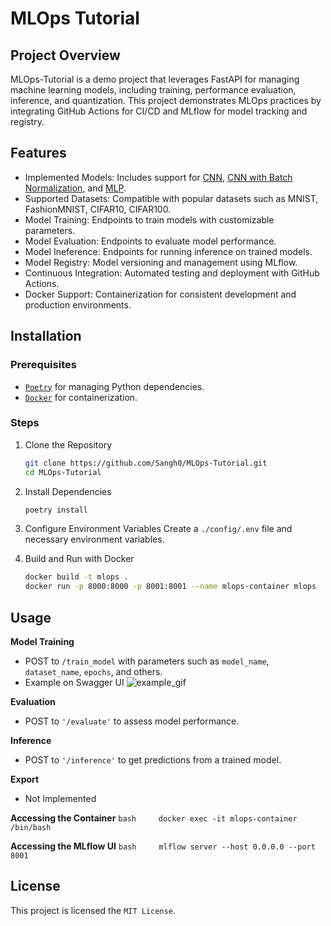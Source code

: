 # MLOps Tutorial

## Project Overview

MLOps-Tutorial is a demo project that leverages FastAPI for managing machine learning models, including training, performance evaluation, inference, and quantization. This project demonstrates MLOps practices by integrating GitHub Actions for CI/CD and MLflow for model tracking and registry.

## Features

- Implemented Models: Includes support for [CNN](https://github.com/Sangh0/MLOps-Tutorial/blob/main/models/cnn.py), [CNN with Batch Normalization](https://github.com/Sangh0/MLOps-Tutorial/blob/main/models/cnn_with_bn.py), and [MLP](https://github.com/Sangh0/MLOps-Tutorial/blob/main/models/mlp.py).
- Supported Datasets: Compatible with popular datasets such as MNIST, FashionMNIST, CIFAR10, CIFAR100.
- Model Training: Endpoints to train models with customizable parameters.
- Model Evaluation: Endpoints to evaluate model performance.
- Model Ineference: Endpoints for running inference on trained models.
- Model Registry: Model versioning and management using MLflow.
- Continuous Integration: Automated testing and deployment with GitHub Actions.
- Docker Support: Containerization for consistent development and production environments.

## Installation

### Prerequisites

- [`Poetry`](https://python-poetry.org) for managing Python dependencies.
- [`Docker`](https://www.docker.com/) for containerization.

### Steps

1. Clone the Repository

   ```bash
   git clone https://github.com/Sangh0/MLOps-Tutorial.git
   cd MLOps-Tutorial 
   ```
2. Install Dependencies

   ```bash
   poetry install
   ```
3. Configure Environment Variables
   Create a `./config/.env` file and necessary environment variables.
4. Build and Run with Docker

   ```bash
   docker build -t mlops .
   docker run -p 8000:8000 -p 8001:8001 --name mlops-container mlops
   ```

## Usage

**Model Training**

- POST to `/train_model` with parameters such as `model_name`, `dataset_name`, `epochs`, and others.
- Example on Swagger UI
  ![example_gif](https://github.com/user-attachments/assets/244a2ed7-df81-44ce-996f-6771c9bc7d7d)

**Evaluation**

- POST to `'/evaluate'` to assess model performance.

**Inference**

- POST to `'/inference'` to get predictions from a trained model.

**Export**

- Not Implemented

**Accessing the Container**
    ``bash     docker exec -it mlops-container /bin/bash     ``

**Accessing the MLflow UI**
    ``bash     mlflow server --host 0.0.0.0 --port 8001     ``

## License

This project is licensed the `MIT License`.

